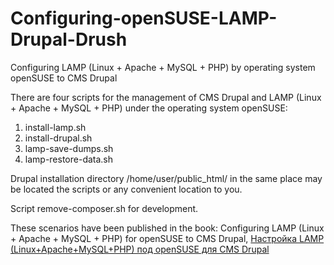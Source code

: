 # Configuring-openSUSE-LAMP-Drupal-Drush
Configuring LAMP (Linux + Apache + MySQL + PHP) by operating system openSUSE to CMS Drupal

There are four scripts for the management of CMS Drupal and LAMP (Linux + Apache + MySQL + PHP) under the operating system openSUSE:

1. install-lamp.sh
2. install-drupal.sh
3. lamp-save-dumps.sh
4. lamp-restore-data.sh

Drupal installation directory /home/user/public_html/ in the same place may be located the scripts or any convenient location to you.

Script remove-composer.sh for development.

These scenarios have been published in the book: Configuring LAMP (Linux + Apache + MySQL + PHP) for openSUSE to CMS Drupal, <a href="https://www.lap-publishing.com/catalog/details/store/fr/book/978-3-659-59361-1/Настройка-lamp-linux+apache+mysql+php-под-opensuse-для-cms-drupal" target="_blank">Настройка LAMP (Linux+Apache+MySQL+PHP) под openSUSE для CMS Drupal</a>
